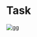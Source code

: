 # Task
![gg](https://user-images.githubusercontent.com/27844505/147564627-666c8176-c7cc-40ce-af1e-0414a8631f61.png)
